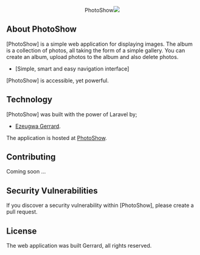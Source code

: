 <p align="center">PhotoShow<img src="#"></p>

## About PhotoShow

[PhotoShow] is a simple web application for displaying images. The album is a collection of photos, all taking the form of a simple gallery. You can create an album, upload photos to the album and also delete photos.

- [Simple, smart and easy navigation interface]

[PhotoShow] is accessible, yet powerful.

## Technology

[PhotoShow] was built with the power of Laravel by;

- [Ezeugwa Gerrard](https://gerrarde.github.io/gerrard).

The application is hosted at [PhotoShow](#).

## Contributing

Coming soon ...

## Security Vulnerabilities

If you discover a security vulnerability within [PhotoShow], please create a pull request.

## License

The web application was built Gerrard, all rights reserved.